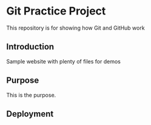 # Git Practice Project

This repository is for showing how Git and GitHub work

## Introduction

Sample website with plenty of files for demos

## Purpose

This is the purpose.

## Deployment
